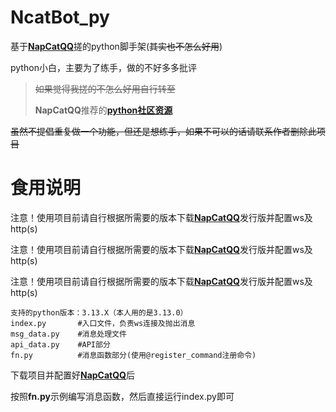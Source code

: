 # NcatBot_py
基于[**NapCatQQ**](https://github.com/NapNeko/NapCatQQ)搓的python脚手架(~~其实也不怎么好用~~)

python小白，主要为了练手，做的不好多多批评

> ~~如果觉得我搓的不怎么好用自行转至~~
>
> **NapCatQQ**推荐的[**python社区资源**](https://github.com/liyihao1110/NcatBot)

~~虽然不提倡重复做一个功能，但还是想练手，如果不可以的话请联系作者删除此项目~~

# 食用说明
注意！使用项目前请自行根据所需要的版本下载[**NapCatQQ**](https://github.com/NapNeko/NapCatQQ)发行版并配置ws及http(s)

注意！使用项目前请自行根据所需要的版本下载[**NapCatQQ**](https://github.com/NapNeko/NapCatQQ)发行版并配置ws及http(s)

注意！使用项目前请自行根据所需要的版本下载[**NapCatQQ**](https://github.com/NapNeko/NapCatQQ)发行版并配置ws及http(s)


~~~
支持的python版本：3.13.X（本人用的是3.13.0）
index.py       #入口文件，负责ws连接及抛出消息
msg_data.py    #消息处理文件
api_data.py    #API部分
fn.py          #消息函数部分(使用@register_command注册命令)
~~~
下载项目并配置好[**NapCatQQ**](https://github.com/NapNeko/NapCatQQ)后

按照**fn.py**示例编写消息函数，然后直接运行index.py即可
